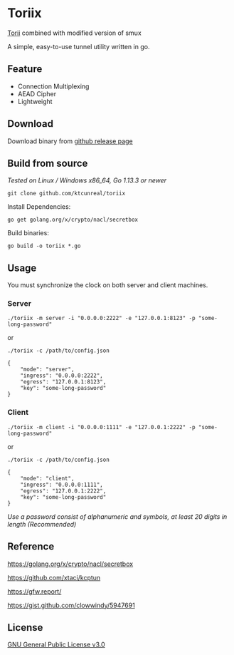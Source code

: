 # Toriix
[Torii](https://github.com/ktcunreal/torii) combined with modified version of smux

A simple, easy-to-use tunnel utility written in go.

## Feature
- Connection Multiplexing
- AEAD Cipher
- Lightweight

## Download
Download binary from [github release page](https://github.com/ktcunreal/toriix/releases)

## Build from source
*Tested on Linux / Windows x86_64, Go 1.13.3 or newer*

```
git clone github.com/ktcunreal/toriix
``` 
Install Dependencies:
```
go get golang.org/x/crypto/nacl/secretbox 
```

Build binaries:
```
go build -o toriix *.go 
```

## Usage
You must synchronize the clock on both server and client machines.

### Server

`./toriix -m server -i "0.0.0.0:2222" -e "127.0.0.1:8123" -p "some-long-password"`

or 

`./toriix -c /path/to/config.json`

```
{
    "mode": "server",
    "ingress": "0.0.0.0:2222",
    "egress": "127.0.0.1:8123",
    "key": "some-long-password"
}
```

### Client

`./toriix -m client -i "0.0.0.0:1111" -e "127.0.0.1:2222" -p "some-long-password"`

or 

`./toriix -c /path/to/config.json`

```
{
    "mode": "client",
    "ingress": "0.0.0.0:1111",
    "egress": "127.0.0.1:2222",
    "key": "some-long-password"
}
```


*Use a password consist of alphanumeric and symbols, at least 20 digits in length (Recommended)*

## Reference
https://golang.org/x/crypto/nacl/secretbox

https://github.com/xtaci/kcptun

https://gfw.report/

https://gist.github.com/clowwindy/5947691

## License
[GNU General Public License v3.0](https://raw.githubusercontent.com/ktcunreal/toriix/master/LICENSE)

